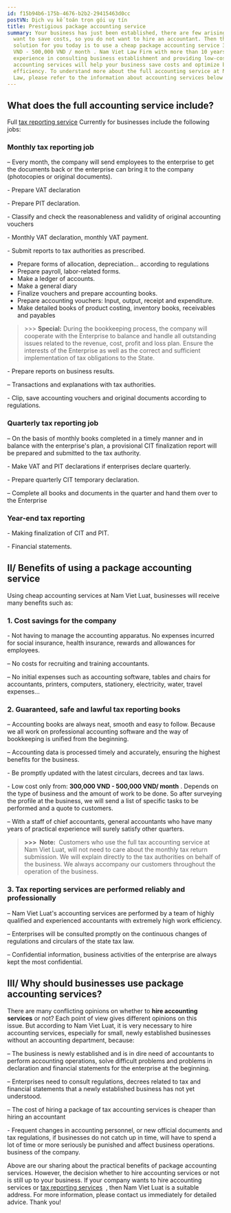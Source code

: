 ```yaml
---
id: f15b94b6-175b-4676-b2b2-29415463d0cc
postVN: Dịch vụ kế toán trọn gói uy tín
title: Prestigious package accounting service
summary: Your business has just been established, there are few arising, you
  want to save costs, so you do not want to hire an accountant. Then the best
  solution for you today is to use a cheap package accounting service 300,000
  VND - 500,000 VND / month . Nam Viet Law Firm with more than 10 years of
  experience in consulting business establishment and providing low-cost
  accounting services will help your business save costs and optimize business
  efficiency. To understand more about the full accounting service at Nam Viet
  Law, please refer to the information about accounting services below!
---
```

## **What does the full accounting service include?**

[](https://thanhlapdoanhnghiepvn.vn/bang-gia-dich-vu-ke-toan-10703)Full [tax reporting service](https://thanhlapdoanhnghiepvn.vn/bang-gia-dich-vu-ke-toan-10703) Currently for businesses include the following jobs:

### **Monthly tax reporting job**

– Every month, the company will send employees to the enterprise to get the documents back or the enterprise can bring it to the company (photocopies or original documents).

\- Prepare VAT declaration

\- Prepare PIT declaration.

\- Classify and check the reasonableness and validity of original accounting vouchers

\- Monthly VAT declaration, monthly VAT payment.

\- Submit reports to tax authorities as prescribed.

* Prepare forms of allocation, depreciation... according to regulations
* Prepare payroll, labor-related forms.
* Make a ledger of accounts.
* Make a general diary
* Finalize vouchers and prepare accounting books.
* Prepare accounting vouchers: Input, output, receipt and expenditure.
* Make detailed books of product costing, inventory books, receivables and payables

> \>>> **Special:** During the bookkeeping process, the company will cooperate with the Enterprise to balance and handle all outstanding issues related to the revenue, cost, profit and loss plan. Ensure the interests of the Enterprise as well as the correct and sufficient implementation of tax obligations to the State.

\- Prepare reports on business results.

– Transactions and explanations with tax authorities.

\- Clip, save accounting vouchers and original documents according to regulations.

### **Quarterly tax reporting job**

– On the basis of monthly books completed in a timely manner and in balance with the enterprise's plan, a provisional CIT finalization report will be prepared and submitted to the tax authority.

\- Make VAT and PIT declarations if enterprises declare quarterly.

\- Prepare quarterly CIT temporary declaration.

– Complete all books and documents in the quarter and hand them over to the Enterprise

### **Year-end tax reporting**

\- Making finalization of CIT and PIT.

\- Financial statements.

## **II/ Benefits of using a package accounting service**

Using cheap accounting services at Nam Viet Luat, businesses will receive many benefits such as:

### **1. Cost savings for the company**

\- Not having to manage the accounting apparatus. No expenses incurred for social insurance, health insurance, rewards and allowances for employees.

– No costs for recruiting and training accountants.

– No initial expenses such as accounting software, tables and chairs for accountants, printers, computers, stationery, electricity, water, travel expenses…

### **2. Guaranteed, safe and lawful tax reporting books**

– Accounting books are always neat, smooth and easy to follow. Because we all work on professional accounting software and the way of bookkeeping is unified from the beginning.

– Accounting data is processed timely and accurately, ensuring the highest benefits for the business.

\- Be promptly updated with the latest circulars, decrees and tax laws.

\- Low cost only from: **300,000 VND - 500,000 VND/ month** . Depends on the type of business and the amount of work to be done. So after surveying the profile at the business, we will send a list of specific tasks to be performed and a quote to customers.

– With a staff of chief accountants, general accountants who have many years of practical experience will surely satisfy other quarters.

> **\>>>  Note:**  Customers who use the full tax accounting service at Nam Viet Luat, will not need to care about the monthly tax return submission. We will explain directly to the tax authorities on behalf of the business. We always accompany our customers throughout the operation of the business.

### **3. Tax reporting services are performed reliably and professionally**

– Nam Viet Luat's accounting services are performed by a team of highly qualified and experienced accountants with extremely high work efficiency.

– Enterprises will be consulted promptly on the continuous changes of regulations and circulars of the state tax law.

– Confidential information, business activities of the enterprise are always kept the most confidential.

## III/ Why should businesses use package accounting services?

There are many conflicting opinions on whether to **hire accounting services** or not? Each point of view gives different opinions on this issue. But according to Nam Viet Luat, it is very necessary to hire accounting services, especially for small, newly established businesses without an accounting department, because:

– The business is newly established and is in dire need of accountants to perform accounting operations, solve difficult problems and problems in declaration and financial statements for the enterprise at the beginning.

– Enterprises need to consult regulations, decrees related to tax and financial statements that a newly established business has not yet understood.

– The cost of hiring a package of tax accounting services is cheaper than hiring an accountant

\- Frequent changes in accounting personnel, or new official documents and tax regulations, if businesses do not catch up in time, will have to spend a lot of time or more seriously be punished and affect business operations. business of the company.

Above are our sharing about the practical benefits of package accounting services. However, the decision whether to hire accounting services or not is still up to your business. If your company wants to hire accounting services or [tax reporting services](https://namvietluat.vn/dich-vu-bao-cao-thue-tron-goi-gia-re/)  , then Nam Viet Luat is a suitable address. For more information, please contact us immediately for detailed advice. Thank you!